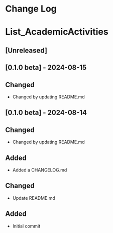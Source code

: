 # Change Log
# List_AcademicActivities

## [Unreleased]

## [0.1.0 beta] - 2024-08-15
## Changed
- Changed by updating README.md

## [0.1.0 beta] - 2024-08-14
## Changed
- Changed by updating README.md

## Added
- Added a CHANGELOG.md

## Changed
- Update README.md

## Added
- Initial commit

